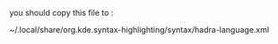 you should copy this file to :

~/.local/share/org.kde.syntax-highlighting/syntax/hadra-language.xml
